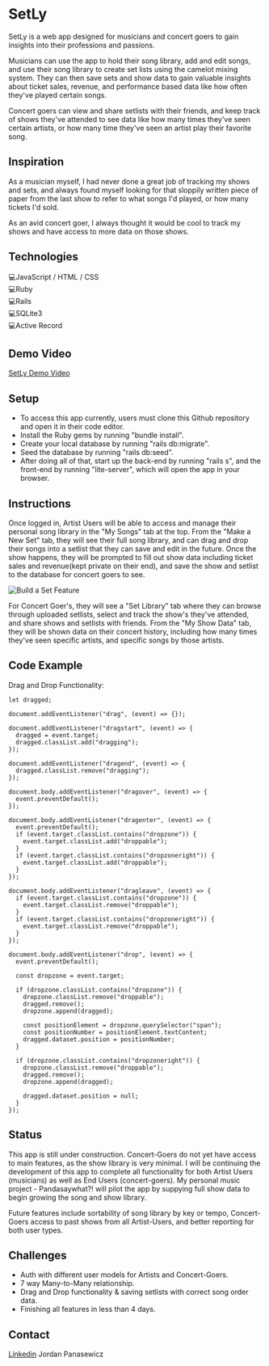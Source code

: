 # SetLy

SetLy is a web app designed for musicians and concert goers to gain insights into their professions and passions.

Musicians can use the app to hold their song library, add and edit songs, and use their song library to create set lists using the camelot mixing system. They can then save sets and show data to gain valuable insights about ticket sales, revenue, and performance based data like how often they've played certain songs.

Concert goers can view and share setlists with their friends, and keep track of shows they've attended to see data like how many times they've seen certain artists, or how many time they've seen an artist play their favorite song.

## Inspiration

As a musician myself, I had never done a great job of tracking my shows and sets, and always found myself looking for that sloppily written piece of paper from the last show to refer to what songs I'd played, or how many tickets I'd sold.

As an avid concert goer, I always thought it would be cool to track my shows and have access to more data on those shows.

## Technologies

💻JavaScript / HTML / CSS <br />
💻Ruby <br />
💻Rails <br />
💻SQLite3 <br />
💻Active Record <br />

## Demo Video
[SetLy Demo Video](https://www.youtube.com/watch?v=T71Ynuger6M&feature=youtu.be)

## Setup

- To access this app currently, users must clone this Github repository and open it in their code editor.
- Install the Ruby gems by running "bundle install".
- Create your local database by running "rails db:migrate".
- Seed the database by running "rails db:seed".
- After doing all of that, start up the back-end by running "rails s", and the front-end by running "lite-server", which will open the app in your browser.

## Instructions

Once logged in, Artist Users will be able to access and manage their personal song library in the "My Songs" tab at the top. From the "Make a New Set" tab, they will see their full song library, and can drag and drop their songs into a setlist that they can save and edit in the future. Once the show happens, they will be prompted to fill out show data including ticket sales and revenue(kept private on their end), and save the show and setlist to the database for concert goers to see.

![Build a Set Feature](https://i.imgur.com/JILMtmK.png)

For Concert Goer's, they will see a "Set Library" tab where they can browse through uploaded setlists, select and track the show's they've attended, and share shows and setlists with friends. From the "My Show Data" tab, they will be shown data on their concert history, including how many times they've seen specific artists, and specific songs by those artists.

## Code Example

Drag and Drop Functionality:

```
let dragged;

document.addEventListener("drag", (event) => {});

document.addEventListener("dragstart", (event) => {
  dragged = event.target;
  dragged.classList.add("dragging");
});

document.addEventListener("dragend", (event) => {
  dragged.classList.remove("dragging");
});

document.body.addEventListener("dragover", (event) => {
  event.preventDefault();
});

document.body.addEventListener("dragenter", (event) => {
  event.preventDefault();
  if (event.target.classList.contains("dropzone")) {
    event.target.classList.add("droppable");
  }
  if (event.target.classList.contains("dropzoneright")) {
    event.target.classList.add("droppable");
  }
});

document.body.addEventListener("dragleave", (event) => {
  if (event.target.classList.contains("dropzone")) {
    event.target.classList.remove("droppable");
  }
  if (event.target.classList.contains("dropzoneright")) {
    event.target.classList.remove("droppable");
  }
});

document.body.addEventListener("drop", (event) => {
  event.preventDefault();

  const dropzone = event.target;

  if (dropzone.classList.contains("dropzone")) {
    dropzone.classList.remove("droppable");
    dragged.remove();
    dropzone.append(dragged);

    const positionElement = dropzone.querySelector("span");
    const positionNumber = positionElement.textContent;
    dragged.dataset.position = positionNumber;
  }

  if (dropzone.classList.contains("dropzoneright")) {
    dropzone.classList.remove("droppable");
    dragged.remove();
    dropzone.append(dragged);

    dragged.dataset.position = null;
  }
});
```

## Status

This app is still under construction. Concert-Goers do not yet have access to main features, as the show library is very minimal. I will be continuing the development of this app to complete all functionality for both Artist Users (musicians) as well as End Users (concert-goers). My personal music project - Pandasaywhat?! will pilot the app by suppying full show data to begin growing the song and show library.

Future features include sortability of song library by key or tempo, Concert-Goers access to past shows from all Artist-Users, and better reporting for both user types. 

## Challenges 

- Auth with different user models for Artists and Concert-Goers.
- 7 way Many-to-Many relationship.
- Drag and Drop functionality & saving setlists with correct song order data. 
- Finishing all features in less than 4 days. 


## Contact

[Linkedin](https://www.linkedin.com/in/jordan-panasewicz-77a93158/) Jordan Panasewicz
